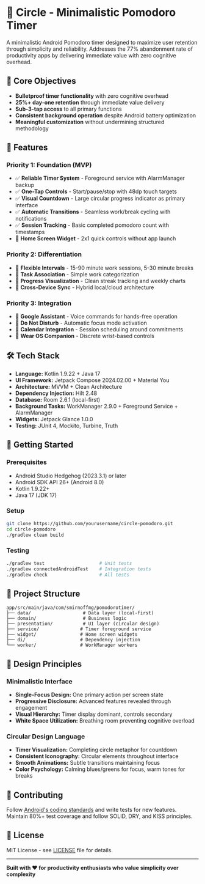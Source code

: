 # 🍅 Circle - Minimalistic Pomodoro Timer

A minimalistic Android Pomodoro timer designed to maximize user retention through simplicity and reliability. Addresses the 77% abandonment rate of productivity apps by delivering immediate value with zero cognitive overhead.

## 🎯 Core Objectives

- **Bulletproof timer functionality** with zero cognitive overhead
- **25%+ day-one retention** through immediate value delivery
- **Sub-3-tap access** to all primary functions
- **Consistent background operation** despite Android battery optimization
- **Meaningful customization** without undermining structured methodology

## 📱 Features

### Priority 1: Foundation (MVP)

- ✅ **Reliable Timer System** - Foreground service with AlarmManager backup
- ✅ **One-Tap Controls** - Start/pause/stop with 48dp touch targets
- ✅ **Visual Countdown** - Large circular progress indicator as primary interface
- ✅ **Automatic Transitions** - Seamless work/break cycling with notifications
- ✅ **Session Tracking** - Basic completed pomodoro count with timestamps
- 🔄 **Home Screen Widget** - 2x1 quick controls without app launch

### Priority 2: Differentiation

- 🔄 **Flexible Intervals** - 15-90 minute work sessions, 5-30 minute breaks
- 🔄 **Task Association** - Simple work categorization
- 🔄 **Progress Visualization** - Clean streak tracking and weekly charts
- 🔄 **Cross-Device Sync** - Hybrid local/cloud architecture

### Priority 3: Integration

- 📅 **Google Assistant** - Voice commands for hands-free operation
- 📅 **Do Not Disturb** - Automatic focus mode activation
- 📅 **Calendar Integration** - Session scheduling around commitments
- 📅 **Wear OS Companion** - Discrete wrist-based controls

## 🛠️ Tech Stack

- **Language:** Kotlin 1.9.22 + Java 17
- **UI Framework:** Jetpack Compose 2024.02.00 + Material You
- **Architecture:** MVVM + Clean Architecture
- **Dependency Injection:** Hilt 2.48
- **Database:** Room 2.6.1 (local-first)
- **Background Tasks:** WorkManager 2.9.0 + Foreground Service + AlarmManager
- **Widgets:** Jetpack Glance 1.0.0
- **Testing:** JUnit 4, Mockito, Turbine, Truth

## 🚀 Getting Started

### Prerequisites
- Android Studio Hedgehog (2023.3.1) or later
- Android SDK API 26+ (Android 8.0)
- Kotlin 1.9.22+
- Java 17 (JDK 17)

### Setup
```bash
git clone https://github.com/yourusername/circle-pomodoro.git
cd circle-pomodoro
./gradlew clean build
```

### Testing
```bash
./gradlew test                    # Unit tests
./gradlew connectedAndroidTest    # Integration tests
./gradlew check                   # All tests
```

## 📁 Project Structure

```
app/src/main/java/com/smirnoffmg/pomodorotimer/
├── data/                   # Data layer (local-first)
├── domain/                 # Business logic
├── presentation/           # UI layer (circular design)
├── service/               # Timer foreground service
├── widget/                # Home screen widgets
├── di/                    # Dependency injection
└── worker/                # WorkManager workers
```

## 🎨 Design Principles

### Minimalistic Interface

- **Single-Focus Design:** One primary action per screen state
- **Progressive Disclosure:** Advanced features revealed through engagement
- **Visual Hierarchy:** Timer display dominant, controls secondary
- **White Space Utilization:** Breathing room preventing cognitive overload

### Circular Design Language

- **Timer Visualization:** Completing circle metaphor for countdown
- **Consistent Iconography:** Circular elements throughout interface
- **Smooth Animations:** Subtle transitions maintaining focus
- **Color Psychology:** Calming blues/greens for focus, warm tones for breaks

## 🤝 Contributing

Follow [Android's coding standards](https://developer.android.com/kotlin/style-guide) and write tests for new features. Maintain 80%+ test coverage and follow SOLID, DRY, and KISS principles.

## 📄 License

MIT License - see [LICENSE](LICENSE) file for details.

---

**Built with ❤️ for productivity enthusiasts who value simplicity over complexity**

